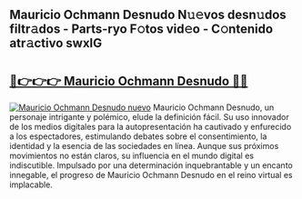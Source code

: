 ## Mauricio Ochmann Desnudo N𝚞𝚎vos desn𝚞dos filtr𝚊dos - Parts-ryo F𝚘tos vid𝚎o - C𝚘ntenido atr𝚊ctivo swxIG

# <h2><a href="http://mb5ht8.tromn.icu/?c=Mauricio+Ochmann+Desnudo">🔗👉👉👉 Mauricio Ochmann Desnudo 🔗🔗</a></h2>

[![Mauricio Ochmann Desnudo nuevo](https://i.imgur.com/pEAQMta.gif)](http://mb5ht8.tromn.icu/?c=Mauricio+Ochmann+Desnudo)
Mauricio Ochmann Desnudo, un personaje intrigante y polémico, elude la definición fácil. Su uso innovador de los medios digitales para la autopresentación ha cautivado y enfurecido a los espectadores, estimulando debates sobre el consentimiento, la identidad y la esencia de las sociedades en línea. Aunque sus próximos movimientos no están claros, su influencia en el mundo digital es indiscutible. Impulsado por una determinación inquebrantable y un encanto innegable, el progreso de Mauricio Ochmann Desnudo en el reino virtual es implacable.
